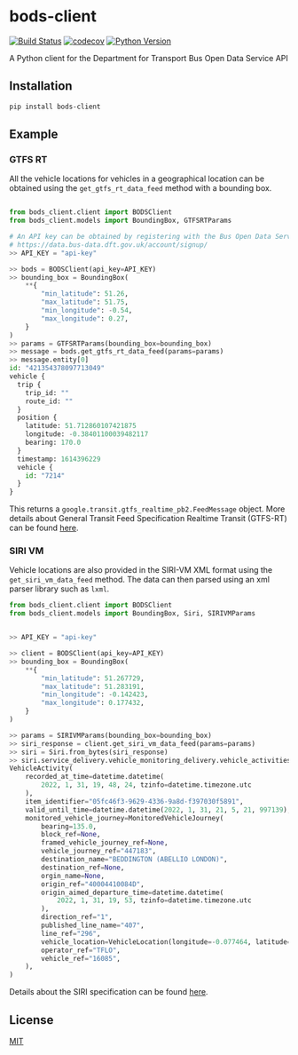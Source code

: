 # bods-client

[![Build Status](https://github.com/ciaranmccormick/python-bods-client/workflows/test/badge.svg?branch=main&event=push)](https://github.com/ciaranmccormick/python-bods-client/actions?query=workflow%3Atest)
[![codecov](https://codecov.io/gh/ciaranmccormick/python-bods-client/branch/main/graph/badge.svg)](https://codecov.io/gh/ciaranmccormick/python-bods-client)
[![Python Version](https://img.shields.io/pypi/pyversions/bods-client.svg)](https://pypi.org/project/bods-client/)

A Python client for the Department for Transport Bus Open Data Service API


## Installation

```bash
pip install bods-client
```


## Example


### GTFS RT

All the vehicle locations for vehicles in a geographical location can be obtained
using the `get_gtfs_rt_data_feed` method with a bounding box.

```python

from bods_client.client import BODSClient
from bods_client.models import BoundingBox, GTFSRTParams

# An API key can be obtained by registering with the Bus Open Data Service
# https://data.bus-data.dft.gov.uk/account/signup/
>> API_KEY = "api-key"

>> bods = BODSClient(api_key=API_KEY)
>> bounding_box = BoundingBox(
    **{
        "min_latitude": 51.26,
        "max_latitude": 51.75,
        "min_longitude": -0.54,
        "max_longitude": 0.27,
    }
)
>> params = GTFSRTParams(bounding_box=bounding_box)
>> message = bods.get_gtfs_rt_data_feed(params=params)
>> message.entity[0]
id: "421354378097713049"
vehicle {
  trip {
    trip_id: ""
    route_id: ""
  }
  position {
    latitude: 51.712860107421875
    longitude: -0.38401100039482117
    bearing: 170.0
  }
  timestamp: 1614396229
  vehicle {
    id: "7214"
  }
}

```

This returns a `google.transit.gtfs_realtime_pb2.FeedMessage` object. More details about
General Transit Feed Specification Realtime Transit (GTFS-RT) can be found
[here](https://developers.google.com/transit/gtfs-realtime/).


### SIRI VM

Vehicle locations are also provided in the SIRI-VM XML format using the
`get_siri_vm_data_feed` method. The data can then parsed using an xml
parser library such as `lxml`.

```python
from bods_client.client import BODSClient
from bods_client.models import BoundingBox, Siri, SIRIVMParams


>> API_KEY = "api-key"

>> client = BODSClient(api_key=API_KEY)
>> bounding_box = BoundingBox(
    **{
        "min_latitude": 51.267729,
        "max_latitude": 51.283191,
        "min_longitude": -0.142423,
        "max_longitude": 0.177432,
    }
)

>> params = SIRIVMParams(bounding_box=bounding_box)
>> siri_response = client.get_siri_vm_data_feed(params=params)
>> siri = Siri.from_bytes(siri_response)
>> siri.service_delivery.vehicle_monitoring_delivery.vehicle_activities[0]
VehicleActivity(
    recorded_at_time=datetime.datetime(
        2022, 1, 31, 19, 48, 24, tzinfo=datetime.timezone.utc
    ),
    item_identifier="05fc46f3-9629-4336-9a8d-f397030f5891",
    valid_until_time=datetime.datetime(2022, 1, 31, 21, 5, 21, 997139),
    monitored_vehicle_journey=MonitoredVehicleJourney(
        bearing=135.0,
        block_ref=None,
        framed_vehicle_journey_ref=None,
        vehicle_journey_ref="447183",
        destination_name="BEDDINGTON (ABELLIO LONDON)",
        destination_ref=None,
        orgin_name=None,
        origin_ref="40004410084D",
        origin_aimed_departure_time=datetime.datetime(
            2022, 1, 31, 19, 53, tzinfo=datetime.timezone.utc
        ),
        direction_ref="1",
        published_line_name="407",
        line_ref="296",
        vehicle_location=VehicleLocation(longitude=-0.077464, latitude=51.282658),
        operator_ref="TFLO",
        vehicle_ref="16085",
    ),
)
```

Details about the SIRI specification can be found [here](http://www.transmodel-cen.eu/standards/siri/).


## License

[MIT](https://github.com/ciaran.mccormick/bods-client/blob/master/LICENSE)

